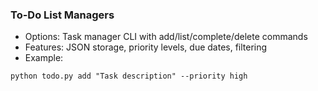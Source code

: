 ### To-Do List Managers

- Options: Task manager CLI with add/list/complete/delete commands
- Features: JSON storage, priority levels, due dates, filtering
- Example: 
```
python todo.py add "Task description" --priority high
```
